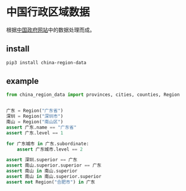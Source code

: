 # 中国行政区域数据

根据[中国政府网站](http://www.mca.gov.cn/article/sj/xzqh/2019/2019/201912251506.html)中的数据处理而成。

## install

```bash
pip3 install china-region-data
```

## example

```python
from china_region_data import provinces, cities, counties, Region


广东 = Region("广东省")
深圳 = Region("深圳市")
南山 = Region("南山区")
assert 广东.name == "广东省"
assert 广东.level == 1

for 广东城市 in 广东.subordinate:
    assert 广东城市.level == 2

assert 深圳.superior == 广东
assert 南山.superior.superior == 广东
assert 南山 in 南山.superior
assert 南山 in 南山.superior.superior
assert not Region("合肥市") in 广东
```
